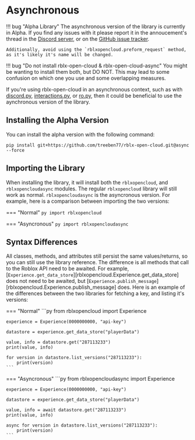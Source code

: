 # Asynchronous

!!! bug "Alpha Library"
    The asynchronous version of the library is currently in Alpha. If you find any issues with it please report it in the annoucement's thread in the [Discord server](https://discord.gg/zW36pJGFnh), or on the [GitHub issue tracker](https://github.com/treeben77/rblx-open-cloud/issues).

    Additionally, avoid using the `rblxopencloud.preform_request` method, as it's likely it's name will be changed.

!!! bug "Do not install rblx-open-cloud & rblx-open-cloud-async"
    You might be wanting to install them both, but DO NOT. This may lead to some confusion on which one you use and some overlapping measures. 

If you're using rblx-open-cloud in an asynchronous context, such as with [discord.py](https://github.com/Rapptz/discord.py), [interactions.py](https://github.com/interactions-py/interactions.py), or [ro.py](https://github.com/ro-py/ro.py), then it could be beneficial to use the aynchronous version of the library.

## Installing the Alpha Version

You can install the alpha version with the following command:

```console
pip install git+https://github.com/treeben77/rblx-open-cloud.git@async --force
```

## Importing the Library

When installing the library, it will install both the `rblxopencloud`, and `rblxopencloudasync` modules. The regular `rblxopencloud` library will still work as normal. `rblxopencloudasync` is the asyncronous version. For example, here is a comparison between importing the two versions:

=== "Normal"
    ```py
    import rblxopencloud
    ```

=== "Asyncronous"
    ```py
    import rblxopencloudasync
    ```

## Syntax Differences

All classes, methods, and attributes still persist the same values/returns, so you can still use the library reference. The difference is all methods that call to the Roblox API need to be awaited. For example, [`Experience.get_data_store`][rblxopencloud.Experience.get_data_store] does not need to be awaited, but [`Experience.publish_message`][rblxopencloud.Experience.publish_message] does. Here is an example of the differences between the two libraries for fetching a key, and listing it's versions:

=== "Normal"
    ```py
    from rblxopencloud import Experience

    experience = Experience(0000000000, "api-key")

    datastore = experience.get_data_store("playerData")

    value, info = datastore.get("287113233")
    print(value, info)

    for version in datastore.list_versions("287113233"):
        print(version)
    ```

=== "Asyncronous"
    ```py
    from rblxopencloudasync import Experience

    experience = Experience(0000000000, "api-key")

    datastore = experience.get_data_store("playerData")

    value, info = await datastore.get("287113233")
    print(value, info)

    async for version in datastore.list_versions("287113233"):
        print(version)
    ```
